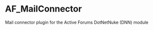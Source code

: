 AF_MailConnector
================

Mail connector plugin for the Active Forums DotNetNuke (DNN) module
